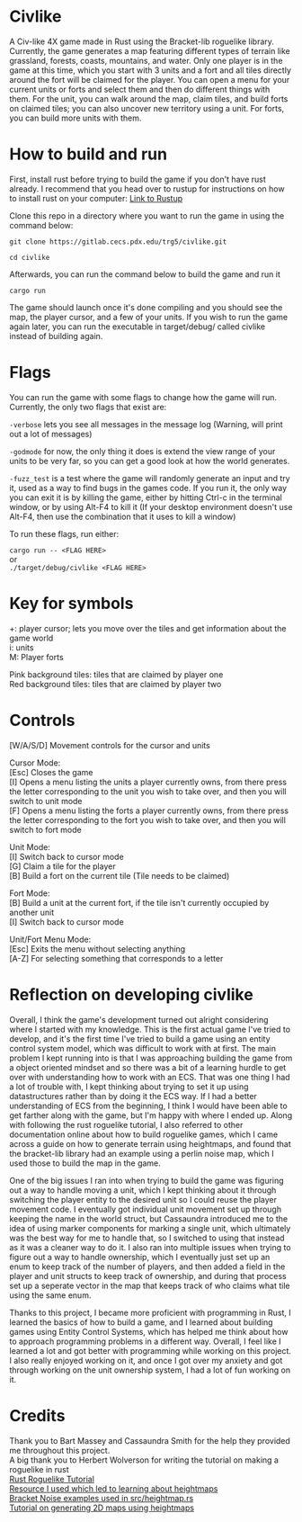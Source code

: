 # Civlike

A Civ-like 4X game made in Rust using the Bracket-lib roguelike library. 
Currently, the game generates a map featuring different types of terrain like 
grassland, forests, coasts, mountains, and water. Only one player is in the 
game at this time, which you start with 3 units and a fort and all tiles 
directly around the fort will be claimed for the player. You can open a menu 
for your current units or forts and select them and then do different things 
with them. For the unit, you can walk around the map, claim tiles, and build 
forts on claimed tiles; you can also uncover new territory using a unit. For 
forts, you can build more units with them.

# How to build and run
First, install rust before trying to build the game if you don't have rust 
already. I recommend that you head over to rustup for instructions on how to 
install rust on your computer: [Link to Rustup](https://rustup.rs)       

Clone this repo in a directory where you want to run the game in using the
 command below:

`git clone https://gitlab.cecs.pdx.edu/trg5/civlike.git`

`cd civlike`

Afterwards, you can run the command below to build the game and run it

`cargo run`

The game should launch once it's done compiling and you should see the map, the 
player cursor, and a few of your units. If you wish to run the game again later, 
you can run the executable in target/debug/ called civlike instead of building 
again.

# Flags
You can run the game with some flags to change how the game will run. Currently, 
the only two flags that exist are: 

`-verbose` lets you see all messages in the message log 
(Warning, will print out a lot of messages)      

`-godmode` for now, the only thing it does is extend the view range of your 
units to be very far, so you can get a good look at how the world generates.       

`-fuzz_test` is a test where the game will randomly generate an input and try it,
used as a way to find bugs in the games code. If you run it, the only way you can
exit it is by killing the game, either by hitting Ctrl-c in the terminal window,
or by using Alt-F4 to kill it (If your desktop environment doesn't use Alt-F4,
then use the combination that it uses to kill a window)      


To run these flags, run either:

`cargo run -- <FLAG HERE>`      
or       
`./target/debug/civlike <FLAG HERE>`       

# Key for symbols     
+: player cursor; lets you move over the tiles and get information about the 
game world       
i: units       
M: Player forts      

Pink background tiles: tiles that are claimed by player one      
Red background tiles: tiles that are claimed by player two      

# Controls

[W/A/S/D] Movement controls for the cursor and units      

Cursor Mode:     
[Esc] Closes the game      
[I] Opens a menu listing the units a player currently owns, from there press 
the letter corresponding to the unit you wish to take over, and then you will 
switch to unit mode       
[F] Opens a menu listing the forts a player currently owns, from there press 
the letter corresponding to the fort you wish to take over, and then you will 
switch to fort mode       

Unit Mode:       
[I] Switch back to cursor mode        
[G] Claim a tile for the player       
[B] Build a fort on the current tile (Tile needs to be claimed)       

Fort Mode:       
[B] Build a unit at the current fort, if the tile isn't currently occupied 
by another unit      
[I] Switch back to cursor mode       

Unit/Fort Menu Mode:      
[Esc] Exits the menu without selecting anything       
[A-Z] For selecting something that corresponds to a letter      

# Reflection on developing civlike
Overall, I think the game's development turned out alright considering where I 
started with my knowledge. This is the first actual game I've tried to develop, 
and it's the first time I've tried to build a game using an entity control 
system model, which was difficult to work with at first. The main problem I kept 
running into is that I was approaching building the game from a object oriented 
mindset and so there was a bit of a learning hurdle to get over with 
understanding how to work with an ECS. That was one thing I had a lot of trouble
with, I kept thinking about trying to set it up using datastructures rather than
by doing it the ECS way. If I had a better understanding of ECS from the 
beginning, I think I would have been able to get farther along with the game, 
but I'm happy with where I ended up. Along with following the rust roguelike 
tutorial, I also referred to other documentation online about how to build 
roguelike games, which I came across a guide on how to generate terrain using 
heightmaps, and found that the bracket-lib library had an example using a 
perlin noise map, which I used those to build the map in the game. 

One of the big issues I ran into when trying to build the game was figuring out 
a way to handle moving a unit, which I kept thinking about it through 
switching the player entity to the desired unit so I could reuse the player 
movement code. I eventually got individual unit movement set up through 
keeping the name in the world struct, but Cassaundra introduced me to the idea 
of using marker components for marking a single unit, which ultimately was the 
best way for me to handle that, so I switched to using that instead as it was 
a cleaner way to do it. I also ran into multiple issues when trying to figure 
out a way to handle ownership, which I eventually just set up an enum to keep 
track of the number of players, and then added a field in the player and unit 
structs to keep track of ownership, and during that process set up a seperate 
vector in the map that keeps track of who claims what tile using the same enum.

Thanks to this project, I became more proficient with programming in Rust, 
I learned the basics of how to build a game, and I learned about building games
 using Entity Control Systems, which has helped me think about how to approach 
programming problems in a different way. Overall, I feel like I learned a lot 
and got better with programming while working on this project. I also really 
enjoyed working on it, and once I got over my anxiety and got through working 
on the unit ownership system, I had a lot of fun working on it.   

# Credits

Thank you to Bart Massey and Cassaundra Smith for the help they provided me 
throughout this project.     
A big thank you to Herbert Wolverson for writing the tutorial on making a 
roguelike in rust      
[Rust Roguelike Tutorial](https://bfnightly.bracketproductions.com/rustbook/chapter_0.html)     
[Resource I used which led to learning about heightmaps](https://github.com/marukrap/RoguelikeDevResources)      
[Bracket Noise examples used in src/heightmap.rs](https://github.com/amethyst/bracket-lib/tree/master/bracket-noise)      
[Tutorial on generating 2D maps using heightmaps](https://gillesleblanc.wordpress.com/2012/10/16/creating-a-random-2d-game-world-map/)      
